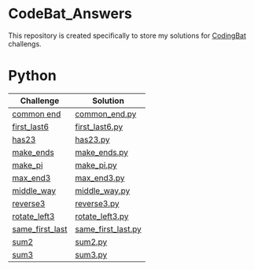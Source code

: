 # CodeBat_Answers
This repository is created specifically to store my solutions for [CodingBat](https://codingbat.com/python) challengs.
# Python
| **Challenge**    |**Solution** |
| ------------- | ------------|
|[common end](https://codingbat.com/prob/p147755) | [common_end.py](https://github.com/Luel-Hagos/CodeBat_Answers/blob/master/List-1/common_end.py) |
|[first_last6](https://codingbat.com/prob/p181624)  |[first_last6.py](https://github.com/Luel-Hagos/CodeBat_Answers/blob/master/List-1/first_last6.py) |
|[has23](https://codingbat.com/prob/p177892) |[has23.py](https://github.com/Luel-Hagos/CodeBat_Answers/blob/master/List-1/has23.py)  |
|[make_ends](https://codingbat.com/prob/p124806)  | [make_ends.py](https://github.com/Luel-Hagos/CodeBat_Answers/blob/master/List-1/make_ends.py) |
|[make_pi](https://codingbat.com/prob/p113659)  |[make_pi.py](https://github.com/Luel-Hagos/CodeBat_Answers/blob/master/List-1/make_pi.py)|
| [max_end3](https://codingbat.com/prob/p135290) |[max_end3.py](https://github.com/Luel-Hagos/CodeBat_Answers/blob/master/List-1/max_end3.py)  |
|[middle_way](https://codingbat.com/prob/p171011)  |[middle_way.py](https://github.com/Luel-Hagos/CodeBat_Answers/blob/master/List-1/middle_way.py)  |
| [reverse3](https://codingbat.com/prob/p192962) |[reverse3.py](https://github.com/Luel-Hagos/CodeBat_Answers/blob/master/List-1/reverse3.py)  |
|[rotate_left3](https://codingbat.com/prob/p148661)  |[rotate_left3.py](https://github.com/Luel-Hagos/CodeBat_Answers/blob/master/List-1/rotate_left3.py)  |
| [same_first_last](https://codingbat.com/prob/p179078) | [same_first_last.py](https://github.com/Luel-Hagos/CodeBat_Answers/blob/master/List-1/same_first_last.py) |
|[sum2](https://codingbat.com/prob/p192589)  |[sum2.py](https://github.com/Luel-Hagos/CodeBat_Answers/blob/master/List-1/sum2.py)  |
|[sum3](https://codingbat.com/prob/p191645)  |[sum3.py](https://github.com/Luel-Hagos/CodeBat_Answers/blob/master/List-1/sum3.py)  |




